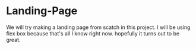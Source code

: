 # Landing-Page

We will try making a landing page from scatch in this project. I will be using flex box because that's all I know right now. hopefully it turns out to be great.